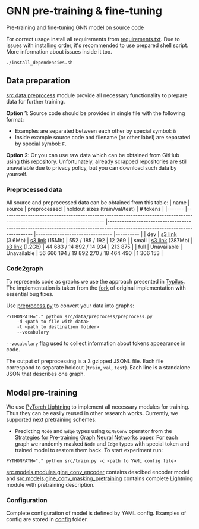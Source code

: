 # GNN pre-training & fine-tuning
Pre-training and fine-tuning GNN model on source code 

For correct usage install all requirements from [requirements.txt](requirements.txt).
Due to issues with installing order, it's recommended to use prepared shell script.
More information about issues inside it too.
```shell
./install_dependencies.sh
```

## Data preparation

[src.data.preprocess](src/data/preprocess) module provide all necessary functionality to prepare data for further training.

**Option 1**: Source code should be provided in single file with the following format:
- Examples are separated between each other by special symbol: `␢`
- Inside example source code and filename (or other label) are separated by special symbol: `₣`.

**Option 2**: Or you can use raw data which can be obtained from GitHub using this [repository](https://github.com/BarracudaPff/FLCC-Dataset-Description). Unfortunately, already scrapped repositories are still unavailable due to privacy policy, but you can download such data by yourself.

### Preprocessed data

All source and preprocessed data can be obtained from this table:
| name  	| source                                                                                                                  	| preprocessed                                                                                                               	| holdout sizes (train/val/test) 	| # tokens 	|
|-------	|-------------------------------------------------------------------------------------------------------------------------	|----------------------------------------------------------------------------------------------------------------------------	|--------------------------------	|----------	|
| dev   	| [s3 link](https://s3.eu-west-1.amazonaws.com/datasets.ml.labs.aws.intellij.net/gnn_pretraining/dev/dev.txt) (3.6Mb)     	| [s3 link](https://s3.eu-west-1.amazonaws.com/datasets.ml.labs.aws.intellij.net/gnn_pretraining/dev/dev.tar.gz) (15Mb)      	| 552 / 185 / 192                    	| 12 269    	|
| small 	| [s3 link](https://s3.eu-west-1.amazonaws.com/datasets.ml.labs.aws.intellij.net/gnn_pretraining/small/small.txt) (287Mb) 	| [s3 link](https://s3.eu-west-1.amazonaws.com/datasets.ml.labs.aws.intellij.net/gnn_pretraining/small/small.tar.gz) (1.2Gb) 	| 44 683 / 14 892 / 14 934              	| 213 875   	|
| full  	| Unavailable   | Unavailable   | 56 666 194 / 19 892 270 / 18 464 490              	| 1 306 153   |

### Code2graph

To represents code as graphs we use the approach presented in [Typilus](https://arxiv.org/abs/2004.10657).
The implementation is taken from the [fork](https://github.com/JetBrains-Research/typilus)
of original implementation with essential bug fixes.

Use [preprocess.py](src/data/preprocess/preprocess.py) to convert your data into graphs:
```shell
PYTHONPATH="." python src/data/preprocess/preprocess.py
    -d <path to file with data>
    -t <path to destination folder>
    --vocabulary
```
`--vocabulary` flag used to collect information about tokens appearance in code.

The output of preprocessing is a 3 gzipped JSONL file. Each file correspond to separate holdout (`train`, `val`, `test`). Each line is a standalone JSON that describes one graph.

## Model pre-training

We use [PyTorch Lightning](https://www.pytorchlightning.ai) to implement all necessary modules for training. Thus they can be easily reused in other research works. Currently, we supported next pretraining schemes:
- Predicting `Node` and `Edge` types using `GINEConv` operator from the [Strategies for Pre-training Graph Neural Networks](https://arxiv.org/abs/1905.12265) paper. For each graph we randomly masked `Node` and `Edge` types with special token and trained model to restore them back. To start experiment run:
```shell
PYTHONPATH="." python src/train.py -c <path to YAML config file> 
```
[src.models.modules.gine_conv_encoder](./src/models/modules/gine_conv_encoder.py) contains descibed encoder model and [src.models.gine_conv_masking_pretraining](src/models/gine_conv_type_masking.py) contains complete Lightning module with pretraining description.

### Configuration

Complete configuration of model is defined by YAML config. Examples of config are stored in [config](./configs) folder.
